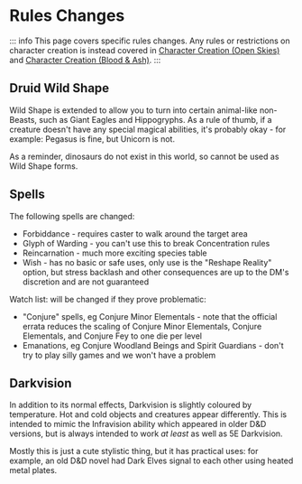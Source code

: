 # Rules Changes

::: info
This page covers specific rules changes. Any rules or restrictions on character creation is instead covered in [Character Creation (Open Skies)](../campaign-open-skies/character-creation.md) and [Character Creation (Blood & Ash)](../campaign-blood-ash/character-creation.md).
:::

## Druid Wild Shape
Wild Shape is extended to allow you to turn into certain animal-like non-Beasts, such as Giant Eagles and Hippogryphs. As a rule of thumb, if a creature doesn't have any special magical abilities, it's probably okay - for example: Pegasus is fine, but Unicorn is not.

As a reminder, dinosaurs do not exist in this world, so cannot be used as Wild Shape forms.

## Spells
The following spells are changed:
* Forbiddance - requires caster to walk around the target area
* Glyph of Warding - you can't use this to break Concentration rules
* Reincarnation - much more exciting species table
* Wish - has no basic or safe uses, only use is the "Reshape Reality" option, but stress backlash and other consequences are up to the DM's discretion and are not guaranteed

Watch list: will be changed if they prove problematic:
* "Conjure" spells, eg Conjure Minor Elementals - note that the official errata reduces the scaling of Conjure Minor Elementals, Conjure Elementals, and Conjure Fey to one die per level
* Emanations, eg Conjure Woodland Beings and Spirit Guardians - don't try to play silly games and we won't have a problem

## Darkvision
In addition to its normal effects, Darkvision is slightly coloured by temperature. Hot and cold objects and creatures appear differently. This is intended to mimic the Infravision ability which appeared in older D&D versions, but is always intended to work _at least_ as well as 5E Darkvision.

Mostly this is just a cute stylistic thing, but it has practical uses: for example, an old D&D novel had Dark Elves signal to each other using heated metal plates.